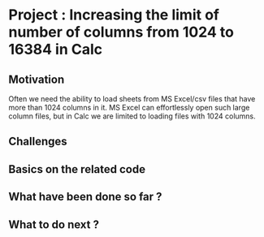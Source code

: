 # Project : Increasing the limit of number of columns from 1024 to 16384 in Calc

## Motivation
Often we need the ability to load sheets from MS Excel/csv files that have more than 1024 columns in it. MS Excel can effortlessly open such large column files, but in Calc we are limited to loading files with 1024 columns.

## Challenges

## Basics on the related code

## What have been done so far ?

## What to do next ?